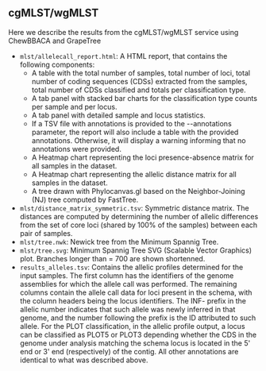 ## cgMLST/wgMLST

Here we describe the results from the cgMLST/wgMLST service using ChewBBACA and GrapeTree

- `mlst/allelecall_report.html`: A HTML report, that contains the following components:
  - A table with the total number of samples, total number of loci, total number of coding sequences (CDSs) extracted from the samples, total number of CDSs classified and totals per classification type.
  - A tab panel with stacked bar charts for the classification type counts per sample and per locus.
  - A tab panel with detailed sample and locus statistics.
  - If a TSV file with annotations is provided to the --annotations parameter, the report will also include a table with the provided annotations. Otherwise, it will display a warning informing that no annotations were provided.
  - A Heatmap chart representing the loci presence-absence matrix for all samples in the dataset.
  - A Heatmap chart representing the allelic distance matrix for all samples in the dataset.
  - A tree drawn with Phylocanvas.gl based on the Neighbor-Joining (NJ) tree computed by FastTree.
- `mlst/distance_matrix_symmetric.tsv`: Symmetric distance matrix. The distances are computed by determining the number of allelic differences from the set of core loci (shared by 100% of the samples) between each pair of samples.
- `mlst/tree.nwk`: Newick tree from the Minimum Spannig Tree.
- `mlst/tree.svg`: Minimum Spannig Tree SVG (Scalable Vector Graphics) plot. Branches longer than = 700 are shown shortenned.
- `results_alleles.tsv`: Contains the allelic profiles determined for the input samples. The first column has the identifiers of the genome assemblies for which the allele call was performed. The remaining columns contain the allele call data for loci present in the schema, with the column headers being the locus identifiers. The INF- prefix in the allelic number indicates that such allele was newly inferred in that genome, and the number following the prefix is the ID attributed to such allele. For the PLOT classification, in the allelic profile output, a locus can be classified as PLOT5 or PLOT3 depending whether the CDS in the genome under analysis matching the schema locus is located in the 5' end or 3' end (respectively) of the contig. All other annotations are identical to what was described above.